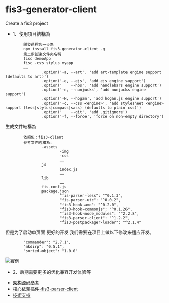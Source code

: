 # fis3-generator-client
Create a fis3 project


- 1、使用項目結構為


```
        開發過程第一步為
        npm install fis3-generator-client -g
        第二步創建文件夾名稱
        fisc demoApp
        fisc -css stylus myapp
        ……
                .option('-a, --art', 'add art-template engine support (defaults to art)')
                .option('-e, --ejs', 'add ejs engine support')
                .option('    --hbs', 'add handlebars engine support')
                .option('-n, --nunjucks', 'add nunjucks engine support')
                .option('-H, --hogan', 'add hogan.js engine support')
                .option('-c, --css <engine>', 'add stylesheet <engine> support (less|stylus|compass|sass) (defaults to plain css)')
                .option('    --git', 'add .gitignore')
                .option('-f, --force', 'force on non-empty directory')
```
生成文件結構為

```
        依賴包：fis3-client
        參考文件結構為:
                -assets
                        -img
                        -css
                        ……
                js
                        index.js
                        ……
                lib
                        ……
                fis-conf.js
                package.json
                        "fis-parser-less": "^0.1.3",
                        "fis-parser-utc": "^0.0.2",
                        "fis3-hook-amd": "^0.2.0",
                        "fis3-hook-commonjs": "^0.1.26",
                        "fis3-hook-node_modules": "^2.2.8",
                        "fis3-parser-client": "^1.2.2",
                        "fis3-postpackager-loader": "^2.1.4"
```

   但是为了启动单页面 更好的开发 
   我们需要在项目上做以下修改来适应开发。

```
        "commander": "2.7.1",
        "mkdirp": "0.5.1",
        "sorted-object": "1.0.0"
```
![實例](http://orkx006h7.bkt.clouddn.com/fis3.png)

- 2、后期需要更多的优化兼容开发体验等


* [架构源码参考](https://zhangli254804018.github.io/fis3-generator-client/)
* [核心依賴插件-fis3-parser-client](https://www.npmjs.com/package/fis3-parser-client)
* [技術支持](http://vc.changyou.com/)



















